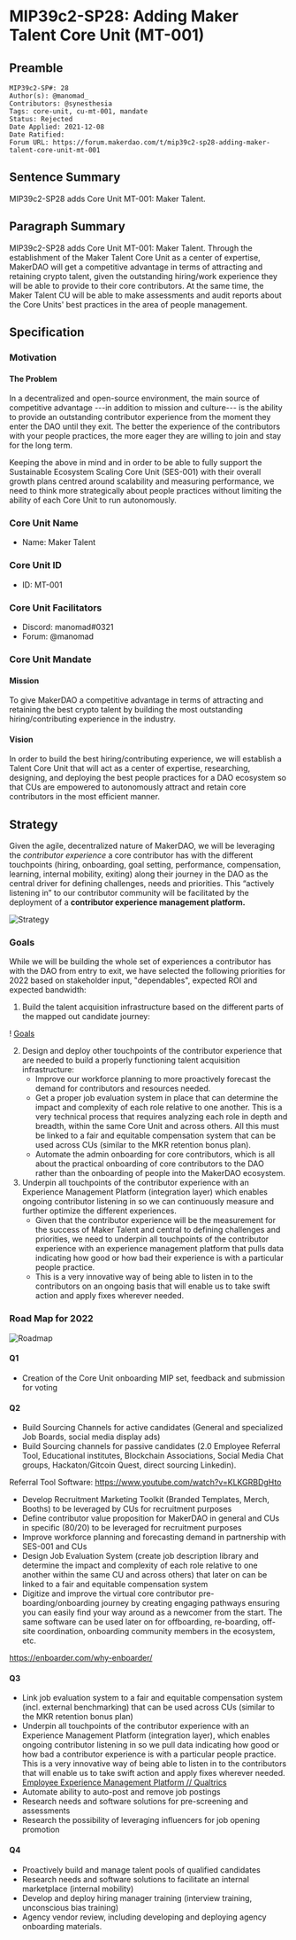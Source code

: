 # MIP39c2-SP28: Adding Maker Talent Core Unit (MT-001)

## Preamble

```
MIP39c2-SP#: 28
Author(s): @manomad_
Contributors: @synesthesia
Tags: core-unit, cu-mt-001, mandate
Status: Rejected
Date Applied: 2021-12-08
Date Ratified: 
Forum URL: https://forum.makerdao.com/t/mip39c2-sp28-adding-maker-talent-core-unit-mt-001
```

## Sentence Summary

MIP39c2-SP28 adds Core Unit MT-001: Maker Talent.

## Paragraph Summary

MIP39c2-SP28 adds Core Unit MT-001: Maker Talent. Through the establishment of the Maker Talent Core Unit as a center of expertise, MakerDAO will get a competitive advantage in terms of attracting and retaining crypto talent, given the outstanding hiring/work experience they will be able to provide to their core contributors. At the same time, the Maker Talent CU will be able to make assessments and audit reports about the Core Units' best practices in the area of people management.

## Specification

### Motivation

#### The Problem

In a decentralized and open-source environment, the main source of competitive advantage ---in addition to mission and culture--- is the ability to provide an outstanding contributor experience from the moment they enter the DAO until they exit. The better the experience of the contributors with your people practices, the more eager they are willing to join and stay for the long term.

Keeping the above in mind and in order to be able to fully support the Sustainable Ecosystem Scaling Core Unit (SES-001) with their overall growth plans centred around scalability and measuring performance, we need to think more strategically about people practices without limiting the ability of each Core Unit to run autonomously.

### Core Unit Name

- Name: Maker Talent

### Core Unit ID

- ID: MT-001

### Core Unit Facilitators

- Discord: manomad#0321
- Forum: @manomad

### Core Unit Mandate

#### Mission

To give MakerDAO a competitive advantage in terms of attracting and retaining the best crypto talent by building the most outstanding hiring/contributing experience in the industry.

#### Vision

In order to build the best hiring/contributing experience, we will establish a Talent Core Unit that will act as a center of expertise, researching, designing, and deploying the best people practices for a DAO ecosystem so that CUs are empowered to autonomously attract and retain core contributors in the most efficient manner.

## Strategy

Given the agile, decentralized nature of MakerDAO, we will be leveraging the *contributor experience* a core contributor has with the different touchpoints (hiring, onboarding, goal setting, performance, compensation, learning, internal mobility, exiting) along their journey in the DAO as the central driver for defining challenges, needs and priorities. This “actively listening in” to our contributor community will be facilitated by the deployment of a **contributor experience management platform.**

![Strategy](https://github.com/makerdao/mips/blob/master/MIP39/MIP39c2-Subproposals/supporting_materials/MIP39c2-SP28/Strategy.png)

### Goals

While we will be building the whole set of experiences a contributor has with the DAO from entry to exit, we have selected the following priorities for 2022 based on stakeholder input, "dependables", expected ROI and expected bandwidth:

1. Build the talent acquisition infrastructure based on the different parts of the mapped out candidate journey:

! [Goals](https://github.com/makerdao/mips/blob/master/MIP39/MIP39c2-Subproposals/supporting_materials/MIP39c2-SP28/Goals.png)

2. Design and deploy other touchpoints of the contributor experience that are needed to build a properly functioning talent acquisition infrastructure:
    - Improve our workforce planning to more proactively forecast the demand for contributors and resources needed.
    - Get a proper job evaluation system in place that can determine the impact and complexity of each role relative to one another. This is a very technical process that requires analyzing each role in depth and breadth, within the same Core Unit and across others. All this must be linked to a fair and equitable compensation system that can be used across CUs (similar to the MKR retention bonus plan).
    - Automate the admin onboarding for core contributors, which is all about the practical onboarding of core contributors to the DAO rather than the onboarding of people into the MakerDAO ecosystem.
3. Underpin all touchpoints of the contributor experience with an Experience Management Platform (integration layer) which enables ongoing contributor listening in so we can continuously measure and further optimize the different experiences.
    - Given that the contributor experience will be the measurement for the success of Maker Talent and central to defining challenges and priorities, we need to underpin all touchpoints of the contributor experience with an experience management platform that pulls data indicating how good or how bad their experience is with a particular people practice.
    - This is a very innovative way of being able to listen in to the contributors on an ongoing basis that will enable us to take swift action and apply fixes wherever needed.

### Road Map for 2022

![Roadmap](https://github.com/makerdao/mips/blob/master/MIP39/MIP39c2-Subproposals/supporting_materials/MIP39c2-SP28/Roadmap.png)

#### Q1

- Creation of the Core Unit onboarding MIP set, feedback and submission for voting

#### Q2

- Build Sourcing Channels for active candidates (General and specialized Job Boards, social media display ads)
- Build Sourcing channels for passive candidates (2.0 Employee Referral Tool, Educational institutes, Blockchain Associations, Social Media Chat groups, Hackaton/Gitcoin Quest, direct sourcing Linkedin).

Referral Tool Software: https://www.youtube.com/watch?v=KLKGRBDgHto

-  Develop Recruitment Marketing Toolkit (Branded Templates, Merch, Booths) to be leveraged by CUs for recruitment purposes
-  Define contributor value proposition for MakerDAO in general and CUs in specific (80/20) to be leveraged for recruitment purposes
-  Improve workforce planning and forecasting demand in partnership with SES-001 and CUs
-  Design Job Evaluation System (create job description library and determine the impact and complexity of each role relative to one another within the same CU and across others) that later on can be linked to a fair and equitable compensation system
- Digitize and improve the virtual core contributor pre-boarding/onboarding journey by creating engaging pathways ensuring you can easily find your way around as a newcomer from the start. The same software can be used later on for offboarding, re-boarding, off-site coordination, onboarding community members in the ecosystem, etc.

https://enboarder.com/why-enboarder/

#### Q3

* Link job evaluation system to a fair and equitable compensation system (incl. external benchmarking) that can be used across CUs (similar to the MKR retention bonus plan)
* Underpin all touchpoints of the contributor experience with an Experience Management Platform (integration layer), which enables ongoing contributor listening in so we pull data indicating how good or how bad a contributor experience is with a particular people practice. This is a very innovative way of being able to listen in to the contributors that will enable us to take swift action and apply fixes wherever needed. [Employee Experience Management Platform // Qualtrics](https://www.qualtrics.com/employee-experience/)
* Automate ability to auto-post and remove job postings
* Research needs and software solutions for pre-screening and assessments
* Research the possibility of leveraging influencers for job opening promotion

#### Q4

* Proactively build and manage talent pools of qualified candidates
* Research needs and software solutions to facilitate an internal marketplace (internal mobility)
* Develop and deploy hiring manager training (interview training, unconscious bias training)
* Agency vendor review, including developing and deploying agency onboarding materials.
